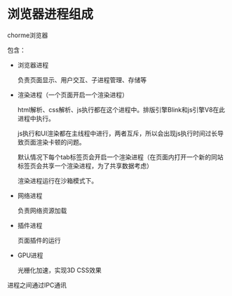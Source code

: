 # 浏览器进程组成

chorme浏览器

包含：

- 浏览器进程

  负责页面显示、用户交互、子进程管理、存储等

- 渲染进程（一个页面开启一个渲染进程）

  html解析、css解析、js执行都在这个进程中。排版引擎Blink和js引擎V8在此进程中执行。

  js执行和UI渲染都在主线程中进行，两者互斥，所以会出现js执行时间过长导致页面渲染卡顿的问题。

  默认情况下每个tab标签页会开启一个渲染进程（在页面内打开一个新的同站标签页会共享一个渲染进程，为了共享数据考虑）

  渲染进程运行在沙箱模式下。

- 网络进程

  负责网络资源加载

- 插件进程

  页面插件的运行

- GPU进程

  光栅化加速，实现3D CSS效果

进程之间通过IPC通讯